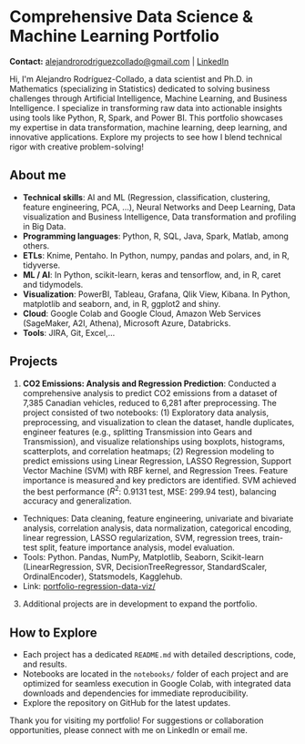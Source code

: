 # Comprehensive Data Science & Machine Learning Portfolio
**Contact:** [alejandrorodriguezcollado@gmail.com](mailto:alejandrorodriguezcollado@gmail.com) | [LinkedIn](https://www.linkedin.com/in/alejandro-rodr%C3%ADguez-collado-a3456b17a)

Hi, I'm Alejandro Rodríguez-Collado, a data scientist and Ph.D. in Mathematics (specializing in Statistics) dedicated to solving business challenges through Artificial Intelligence, Machine Learning, and Business Intelligence. I specialize in transforming raw data into actionable insights using tools like Python, R, Spark, and Power BI. This portfolio showcases my expertise in data transformation, machine learning, deep learning, and innovative applications. Explore my projects to see how I blend technical rigor with creative problem-solving!

## About me
- **Technical skills**:	AI and ML (Regression, classification, clustering, feature engineering, PCA, …), Neural Networks and Deep Learning, Data visualization and Business Intelligence, Data transformation and profiling in Big Data.
- **Programming languages**:	Python, R, SQL, Java, Spark, Matlab, among others.
- **ETLs**: Knime, Pentaho. In Python, numpy, pandas and polars, and, in R, tidyverse.
- **ML / AI**: In Python, scikit-learn, keras and tensorflow, and, in R, caret and tidymodels.
- **Visualization**: PowerBI, Tableau, Grafana, Qlik View, Kibana. In Python, matplotlib and seaborn, and, in R, ggplot2 and shiny.
- **Cloud**: Google Colab and Google Cloud, Amazon Web Services (SageMaker, A2I, Athena), Microsoft Azure, Databricks.
- **Tools**: JIRA, Git, Excel,...

## Projects
1. **CO2 Emissions: Analysis and Regression Prediction**: Conducted a comprehensive analysis to predict CO2 emissions from a dataset of 7,385 Canadian vehicles, reduced to 6,281 after preprocessing. The project consisted of two notebooks: (1) Exploratory data analysis, preprocessing, and visualization to clean the dataset, handle duplicates, engineer features (e.g., splitting Transmission into Gears and Transmission), and visualize relationships using boxplots, histograms, scatterplots, and correlation heatmaps; (2) Regression modeling to predict emissions using Linear Regression, LASSO Regression, Support Vector Machine (SVM) with RBF kernel, and Regression Trees. Feature importance is measured and key predictors are identified. SVM achieved the best performance ($R^2$: 0.9131 test, MSE: 299.94 test), balancing accuracy and generalization.
  - Techniques: Data cleaning, feature engineering, univariate and bivariate analysis, correlation analysis, data normalization, categorical encoding, linear regression, LASSO regularization, SVM, regression trees, train-test split, feature importance analysis, model evaluation.
  - Tools: Python. Pandas, NumPy, Matplotlib, Seaborn, Scikit-learn (LinearRegression, SVR, DecisionTreeRegressor, StandardScaler, OrdinalEncoder), Statsmodels, Kagglehub.
  - Link: [portfolio-regression-data-viz/](https://github.com/alexARC26/portfolio-regression-data-viz/tree/main)

3. Additional projects are in development to expand the portfolio.

## How to Explore
- Each project has a dedicated `README.md` with detailed descriptions, code, and results.
- Notebooks are located in the `notebooks/` folder of each project and are optimized for seamless execution in Google Colab, with integrated data downloads and dependencies for immediate reproducibility.
- Explore the repository on GitHub for the latest updates.

Thank you for visiting my portfolio! For suggestions or collaboration opportunities, please connect with me on LinkedIn or email me.
